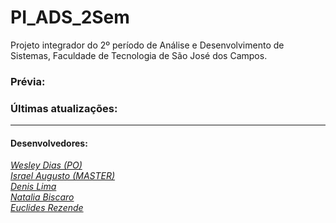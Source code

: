 # PI_ADS_2Sem
Projeto integrador do 2º período de Análise e Desenvolvimento de Sistemas, Faculdade de Tecnologia de São José dos Campos.

### Prévia:

### Últimas atualizações:

---
#### Desenvolvedores:  
[*Wesley Dias (PO)*](https://github.com/WeDias)  
[*Israel Augusto (MASTER)*](https://github.com/IsraelAugusto0110)  
[*Denis Lima*](https://github.com/Denis-Lima)  
[*Natalia Biscaro*](https://github.com/NataliaBiscaro)   
[*Euclides Rezende*]()

